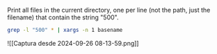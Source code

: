 Print all files in the current directory, one per line (not the path, just the filename) that contain the string "500".

```bash
grep -l "500" * | xargs -n 1 basename
```

![[Captura desde 2024-09-26 08-13-59.png]]